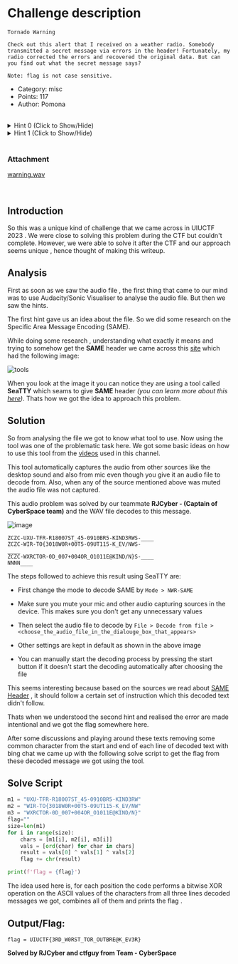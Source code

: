 # Challenge description

```
Tornado Warning

Check out this alert that I received on a weather radio. Somebody transmitted a secret message via errors in the header! Fortunately, my radio corrected the errors and recovered the original data. But can you find out what the secret message says?

Note: flag is not case sensitive.

```
* Category: misc
* Points: 117
* Author: Pomona
  
<br>

<details>
    <summary>Hint 0 (Click to Show/Hide)</summary>

The header is encoded with Specific Area Message Encoding.

</details>

<details>
    <summary>Hint 1 (Click to Show/Hide)</summary>

The three buzzes are supposed to be identical, but in this challenge, they are different due to errors.
</details>

<br>


### Attachment

[warning.wav](https://2023.uiuc.tf/files/ff16d04bef6f15d6da26adab17478046/warning.wav)



<br>

## Introduction 

So this was a unique kind of challenge that we came across in UIUCTF 2023 . We were close to solving this problem during the CTF but couldn't complete. However, we were able to solve it after the CTF and our approach seems unique , hence thought of making this writeup.
<br>

## Analysis

First as soon as we saw the audio file , the first thing that came to our mind was to use Audacity/Sonic Visualiser to analyse the audio file. But then we saw the hints.

The first hint gave us an idea about the file. So we did some research on the Specific Area Message Encoding (SAME).

While doing some research , understanding what exactly it means and trying to somehow get the **SAME** header we came across this [site](https://codepen.io/cosmicduncan1337/full/XxGoNE) which had the following image:

![tools](https://i.imgur.com/GhzYLee.png)

When you look at the image it you can notice they are using a tool called **SeaTTY** which seams to give **SAME** header *(you can learn more about this [here](https://emergencyalertsystem.fandom.com/wiki/Specific_Area_Message_Encoding))*. Thats how we got the idea to approach this problem.

## Solution

So from analysing the file we got to know what tool to use. Now using the tool was one of the problematic task here. We got some basic ideas on how to use this tool from the [videos](https://www.youtube.com/watch?v=AiXKs5VYR9k) used in this channel.

This tool automatically captures the audio from other sources like the desktop sound and also from mic even though you give it an audio file to decode from. Also, when any of the source mentioned above was muted the audio file was not captured. 

This audio problem was solved by our teammate **RJCyber - (Captain of CyberSpace team)** and the WAV file decodes to this message.

![image](https://github.com/ctfguy/My_CTF_Writeups/assets/138273779/91ec1721-85c6-4fb6-8cbe-4d5e1ad3ef5e)

```
ZCZC-UXU-TFR-R18007ST_45-0910BR5-KIND3RWS-____
ZCZC-WIR-TO{3018W0R+00T5-09UT115-K_EV/NWS-
____
ZCZC-WXRCTOR-0D_007+004OR_O1011E@KIND/N}S-____
NNNN____
```

The steps followed to achieve this result using SeaTTY are:

* First change the mode to decode SAME by `Mode > NWR-SAME`

* Make sure you mute your mic and other audio capturing sources in the device. This makes sure you don't get any unnecessary values

* Then select the audio file to decode by `File > Decode from file > <choose_the_audio_file_in_the_dialouge_box_that_appears>` 

* Other settings are kept in default as shown in the above image
  
* You can manually start the decoding process by pressing the start button if it doesn't start the decoding automatically after choosing the file

This seems interesting because based on the sources we read about [SAME Header](https://emergencyalertsystem.fandom.com/wiki/Specific_Area_Message_Encoding) , it should follow a certain set of instruction which this decoded text didn't follow.

Thats when we understood the second hint and realised the error are made intentional and we got the flag somewhere here. 

After some discussions and playing around these texts removing some common character from the start and end of each line of decoded text with bing chat we came up with the following solve script to get the flag from these decoded message we got using the tool.

## Solve Script

```py
m1 = "UXU-TFR-R18007ST_45-0910BR5-KIND3RW"
m2 = "WIR-TO{3018W0R+00T5-09UT115-K_EV/NW"
m3 = "WXRCTOR-0D_007+004OR_O1011E@KIND/N}"
flag=""
size=len(m1)
for i in range(size):
    chars = [m1[i], m2[i], m3[i]]
    vals = [ord(char) for char in chars]
    result = vals[0] ^ vals[1] ^ vals[2]
    flag += chr(result)

print(f'flag = {flag}')
```
The idea used here is, for each position the code performs a bitwise XOR operation on the ASCII values of the characters from all three lines decoded messages we got, combines all of them and prints the flag .

## Output/Flag:

`flag = UIUCTF{3RD_W0RST_TOR_OUTBRE@K_EV3R}`

**Solved by RJCyber and ctfguy from Team - CyberSpace**
